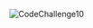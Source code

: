 ![CodeChallenge10](https://github.com/abshir206/data-structures-and-algorithms/assets/122309776/b1bdd2b9-4140-468a-bd64-0c360c346aad)
